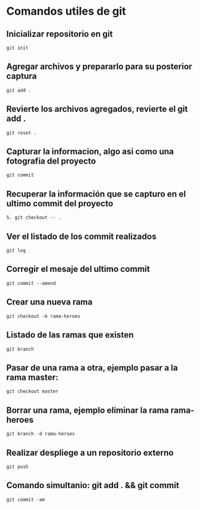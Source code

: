 # Comandos utiles de git

## Inicializar repositorio en git
```
git init
```
## Agregar archivos y prepararlo para su posterior captura
```
git add .
```
## Revierte los archivos agregados, revierte el git add .
```
git reset .
```
## Capturar la informacion, algo asi como una fotografia del proyecto
```
git commit
```
## Recuperar la información que se capturo en el ultimo commit del proyecto
```
5. git checkout -- .
```
## Ver el listado de los commit realizados
```
git log
```
## Corregir el mesaje del ultimo commit
```
git commit --amend
```
## Crear una nueva rama
```
git checkout -b rama-heroes
```
## Listado de las ramas que existen
```
git branch
```
## Pasar de una rama a otra, ejemplo pasar a la rama master:
```
git checkout master
```
## Borrar una rama, ejemplo eliminar la rama rama-heroes
```
git branch -d rama-heroes
```
## Realizar despliege a un repositorio externo
```
git push
```
## Comando simultanio: git add . && git commit
```
git commit -am
```
